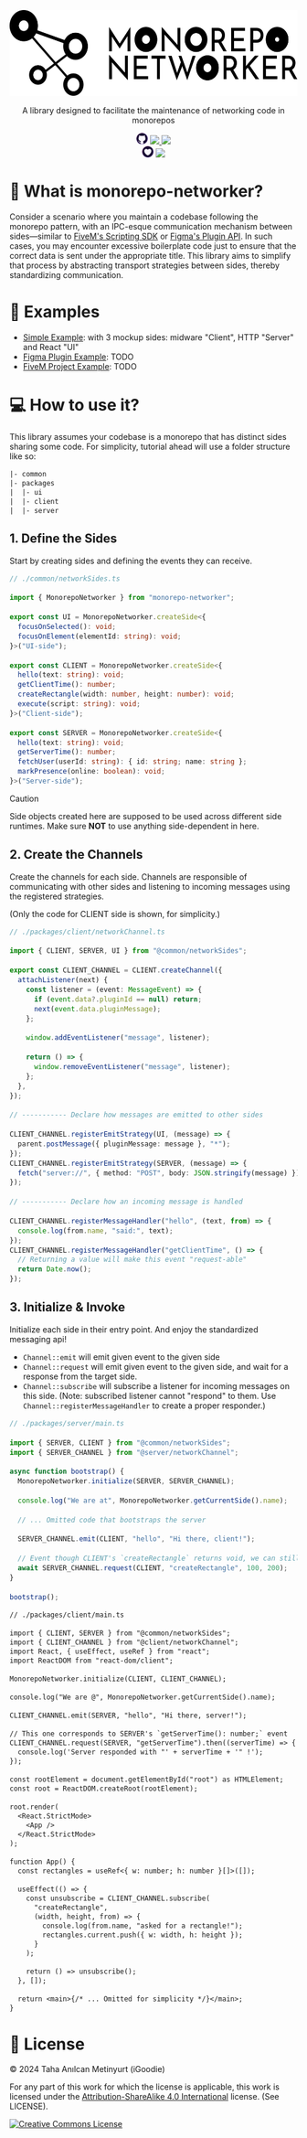 <!-- Logo -->
<p align="center">
  <picture>
    <source 
      media="(prefers-color-scheme: dark)" 
      height="150px"
      srcset="https://raw.githubusercontent.com/CoconutGoodie/monorepo-networker/master/.github/assets/light-logo.svg" />
    <img 
      src   ="https://raw.githubusercontent.com/CoconutGoodie/monorepo-networker/master/.github/assets/dark-logo.svg" 
      height="150px"
      alt   =""/>
  </picture>
</p>

<!-- Slogan -->
<p align="center">
  A library designed to facilitate the maintenance of networking code in monorepos
</p>

<!-- Badges -->
<p align="center">

  <!-- Github Badges -->
  <img src="https://raw.githubusercontent.com/TheSpawnProject/TheSpawnLanguage/master/.github/assets/github-badge.png" height="20px"/>
  <a href="https://github.com/CoconutGoodie/monorepo-networker/commits/master">
    <img src="https://img.shields.io/github/last-commit/CoconutGoodie/monorepo-networker"/>
  </a>
  <a href="https://github.com/CoconutGoodie/monorepo-networker/issues">
    <img src="https://img.shields.io/github/issues/CoconutGoodie/monorepo-networker"/>
  </a>

  <br/>

  <!-- Support Badges -->
  <img src="https://raw.githubusercontent.com/TheSpawnProject/TheSpawnLanguage/master/.github/assets/support-badge.png" height="20px"/>
  <a href="https://www.patreon.com/iGoodie">
    <img src="https://img.shields.io/endpoint.svg?url=https%3A%2F%2Fshieldsio-patreon.vercel.app%2Fapi%3Fusername%3DiGoodie%26type%3Dpatrons"/>
  </a>
</p>

# 🧶 What is monorepo-networker?

Consider a scenario where you maintain a codebase following the monorepo pattern, with an IPC-esque communication mechanism between sides—similar to [FiveM's Scripting SDK](https://www.figma.com/plugin-docs/) or [Figma's Plugin API](https://docs.fivem.net/docs/scripting-reference/). In such cases, you may encounter excessive boilerplate code just to ensure that the correct data is sent under the appropriate title. This library aims to simplify that process by abstracting transport strategies between sides, thereby standardizing communication.

# 🎁 Examples

- [Simple Example](https://github.com/CoconutGoodie/monorepo-networker/tree/master/examples/simple): with 3 mockup sides: midware "Client", HTTP "Server" and React "UI"
- [Figma Plugin Example](): TODO
- [FiveM Project Example](): TODO

# 💻 How to use it?

<!--

Before using it, keep in mind instances you create are supposed to be used commonly accross the sides. So we recommend storing those calls in a `/common/network` folder for convenience. -->

This library assumes your codebase is a monorepo that has distinct sides sharing some code. For simplicity, tutorial ahead will use a folder structure like so:

```
|- common
|- packages
|  |- ui
|  |- client
|  |- server
```

## 1. Define the Sides

Start by creating sides and defining the events they can receive.

```ts
// ./common/networkSides.ts

import { MonorepoNetworker } from "monorepo-networker";

export const UI = MonorepoNetworker.createSide<{
  focusOnSelected(): void;
  focusOnElement(elementId: string): void;
}>("UI-side");

export const CLIENT = MonorepoNetworker.createSide<{
  hello(text: string): void;
  getClientTime(): number;
  createRectangle(width: number, height: number): void;
  execute(script: string): void;
}>("Client-side");

export const SERVER = MonorepoNetworker.createSide<{
  hello(text: string): void;
  getServerTime(): number;
  fetchUser(userId: string): { id: string; name: string };
  markPresence(online: boolean): void;
}>("Server-side");
```

> [!CAUTION]
> Side objects created here are supposed to be used across different side runtimes.
> Make sure **NOT** to use anything side-dependent in here.

## 2. Create the Channels

Create the channels for each side. Channels are responsible of communicating with other sides and listening to incoming messages using the registered strategies.

(Only the code for CLIENT side is shown, for simplicity.)

```ts
// ./packages/client/networkChannel.ts

import { CLIENT, SERVER, UI } from "@common/networkSides";

export const CLIENT_CHANNEL = CLIENT.createChannel({
  attachListener(next) {
    const listener = (event: MessageEvent) => {
      if (event.data?.pluginId == null) return;
      next(event.data.pluginMessage);
    };

    window.addEventListener("message", listener);

    return () => {
      window.removeEventListener("message", listener);
    };
  },
});

// ----------- Declare how messages are emitted to other sides

CLIENT_CHANNEL.registerEmitStrategy(UI, (message) => {
  parent.postMessage({ pluginMessage: message }, "*");
});
CLIENT_CHANNEL.registerEmitStrategy(SERVER, (message) => {
  fetch("server://", { method: "POST", body: JSON.stringify(message) });
});

// ----------- Declare how an incoming message is handled

CLIENT_CHANNEL.registerMessageHandler("hello", (text, from) => {
  console.log(from.name, "said:", text);
});
CLIENT_CHANNEL.registerMessageHandler("getClientTime", () => {
  // Returning a value will make this event "request-able"
  return Date.now();
});
```

## 3. Initialize & Invoke

Initialize each side in their entry point. And enjoy the standardized messaging api!

- `Channel::emit` will emit given event to the given side
- `Channel::request` will emit given event to the given side, and wait for a response from the target side.
- `Channel::subscribe` will subscribe a listener for incoming messages on this side. (Note: subscribed listener cannot "respond" to them. Use `Channel::registerMessageHandler` to create a proper responder.)

```ts
// ./packages/server/main.ts

import { SERVER, CLIENT } from "@common/networkSides";
import { SERVER_CHANNEL } from "@server/networkChannel";

async function bootstrap() {
  MonorepoNetworker.initialize(SERVER, SERVER_CHANNEL);

  console.log("We are at", MonorepoNetworker.getCurrentSide().name);

  // ... Omitted code that bootstraps the server

  SERVER_CHANNEL.emit(CLIENT, "hello", "Hi there, client!");

  // Event though CLIENT's `createRectangle` returns void, we can still await on its acknowledgement.
  await SERVER_CHANNEL.request(CLIENT, "createRectangle", 100, 200);
}

bootstrap();
```

```tsx
// ./packages/client/main.ts

import { CLIENT, SERVER } from "@common/networkSides";
import { CLIENT_CHANNEL } from "@client/networkChannel";
import React, { useEffect, useRef } from "react";
import ReactDOM from "react-dom/client";

MonorepoNetworker.initialize(CLIENT, CLIENT_CHANNEL);

console.log("We are @", MonorepoNetworker.getCurrentSide().name);

CLIENT_CHANNEL.emit(SERVER, "hello", "Hi there, server!");

// This one corresponds to SERVER's `getServerTime(): number;` event
CLIENT_CHANNEL.request(SERVER, "getServerTime").then((serverTime) => {
  console.log('Server responded with "' + serverTime + '" !');
});

const rootElement = document.getElementById("root") as HTMLElement;
const root = ReactDOM.createRoot(rootElement);

root.render(
  <React.StrictMode>
    <App />
  </React.StrictMode>
);

function App() {
  const rectangles = useRef<{ w: number; h: number }[]>([]);

  useEffect(() => {
    const unsubscribe = CLIENT_CHANNEL.subscribe(
      "createRectangle",
      (width, height, from) => {
        console.log(from.name, "asked for a rectangle!");
        rectangles.current.push({ w: width, h: height });
      }
    );

    return () => unsubscribe();
  }, []);

  return <main>{/* ... Omitted for simplicity */}</main>;
}
```

# 📜 License

&copy; 2024 Taha Anılcan Metinyurt (iGoodie)

For any part of this work for which the license is applicable, this work is licensed under the [Attribution-ShareAlike 4.0 International](http://creativecommons.org/licenses/by-sa/4.0/) license. (See LICENSE).

<a rel="license" href="http://creativecommons.org/licenses/by-sa/4.0/"><img alt="Creative Commons License" style="border-width:0" src="https://i.creativecommons.org/l/by-sa/4.0/88x31.png" /></a>
